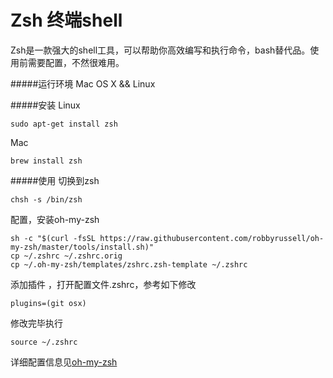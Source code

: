 # Zsh 终端shell

Zsh是一款强大的shell工具，可以帮助你高效编写和执行命令，bash替代品。使用前需要配置，不然很难用。

#####运行环境
Mac OS X && Linux

#####安装
Linux  
```
sudo apt-get install zsh
```

Mac
```
brew install zsh
```

#####使用
切换到zsh  
```
chsh -s /bin/zsh
```

配置，安装oh-my-zsh  
```
sh -c "$(curl -fsSL https://raw.githubusercontent.com/robbyrussell/oh-my-zsh/master/tools/install.sh)"
cp ~/.zshrc ~/.zshrc.orig
cp ~/.oh-my-zsh/templates/zshrc.zsh-template ~/.zshrc
```

添加插件 ，打开配置文件.zshrc，参考如下修改  
```
plugins=(git osx)
```

修改完毕执行  
```
source ~/.zshrc
```

详细配置信息见[oh-my-zsh](https://github.com/robbyrussell/oh-my-zsh)
